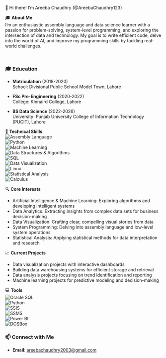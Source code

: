 👋 Hi there! I’m Areeba Chaudhry (@AreebaChaudhry123)

🎓 **About Me**  
I’m an enthusiastic assembly language and data science learner with a passion for problem-solving, system-level programming, and exploring the intersection of data and technology. My goal is to write efficient code, delve into the world of AI, and improve my programming skills by tackling real-world challenges.

<br> <!-- This creates a line break -->
### 🎓 **Education**
- **Matriculation** (2018-2020)  
  School: Divisional Public School Model Town, Lahore  

- **FSc Pre-Engineering** (2020-2022)  
  College: Kinnaird College, Lahore  

- **BS Data Science** (2022-2026)  
  University: Punjab University College of Information Technology (PUCIT), Lahore

💼 **Technical Skills**  
![Assembly Language](https://img.shields.io/badge/Assembly%20Language-0066CC?style=for-the-badge&logo=appveyor&logoColor=white)  
![Python](https://img.shields.io/badge/Python-3776AB?style=for-the-badge&logo=python&logoColor=white)  
![Machine Learning](https://img.shields.io/badge/Machine%20Learning-FF6F00?style=for-the-badge&logo=tensorflow&logoColor=white)  
![Data Structures & Algorithms](https://img.shields.io/badge/Data%20Structures%20%26%20Algorithms-00599C?style=for-the-badge&logo=cplusplus&logoColor=white)  
![SQL](https://img.shields.io/badge/SQL-336791?style=for-the-badge&logo=postgresql&logoColor=white)  
![Data Visualization](https://img.shields.io/badge/Data%20Visualization-0076D6?style=for-the-badge&logo=tableau&logoColor=white)  
![Linux](https://img.shields.io/badge/Linux-FCC624?style=for-the-badge&logo=linux&logoColor=black)  
![Statistical Analysis](https://img.shields.io/badge/Statistical%20Analysis-9900CC?style=for-the-badge&logo=raspberry-pi&logoColor=white)  
![Calculus](https://img.shields.io/badge/Calculus-FF8000?style=for-the-badge&logo=python&logoColor=white)

🔍 **Core Interests**  
- Artificial Intelligence & Machine Learning: Exploring algorithms and developing intelligent systems  
- Data Analytics: Extracting insights from complex data sets for business decision-making  
- Data Visualization: Crafting clear, compelling visual stories from data  
- System Programming: Delving into assembly language and low-level system operations   
- Statistical Analysis: Applying statistical methods for data interpretation and research


📈 **Current Projects**  
- Data visualization projects with interactive dashboards  
- Building data warehousing systems for efficient storage and retrieval  
- Data analysis projects focusing on trend identification and reporting  
- Machine learning projects for predictive modeling and decision-making




💻 **Tools**  
![Oracle SQL](https://img.shields.io/badge/Oracle%20SQL-F80000?style=for-the-badge&logo=oracle&logoColor=white)  
![Python](https://img.shields.io/badge/Python-3776AB?style=for-the-badge&logo=python&logoColor=white)  
![SSIS](https://img.shields.io/badge/SSIS-0050B2?style=for-the-badge&logo=microsoftsqlserver&logoColor=white)  
![SSMS](https://img.shields.io/badge/SSMS-CC2927?style=for-the-badge&logo=microsoftsqlserver&logoColor=white)  
![Power BI](https://img.shields.io/badge/Power%20BI-F2C811?style=for-the-badge&logo=powerbi&logoColor=black)  
![DOSBox](https://img.shields.io/badge/DOSBox-000000?style=for-the-badge&logo=dosbox&logoColor=white)

### 📫 **Connect with Me**
- **Email**: [areebachaudhry2003@gmail.com](mailto:areebachaudhry2003@gmail.com)


